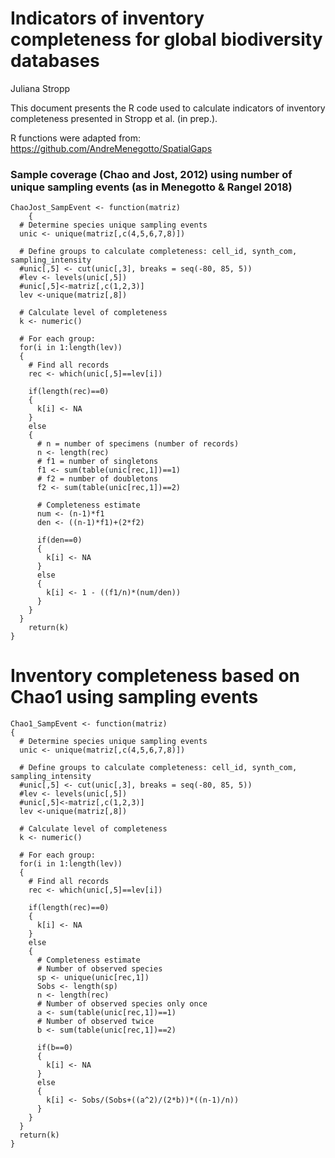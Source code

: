 # Indicators of inventory completeness for global biodiversity databases
Juliana Stropp<br/>

This document presents the R code used to calculate indicators of inventory completeness presented in Stropp et al. (in prep.).<br/>

R functions were adapted from: https://github.com/AndreMenegotto/SpatialGaps

### Sample coverage (Chao and Jost, 2012) using number of unique sampling events (as in Menegotto & Rangel 2018)
```
ChaoJost_SampEvent <- function(matriz)
    {
  # Determine species unique sampling events
  unic <- unique(matriz[,c(4,5,6,7,8)])
  
  # Define groups to calculate completeness: cell_id, synth_com, sampling_intensity
  #unic[,5] <- cut(unic[,3], breaks = seq(-80, 85, 5))
  #lev <- levels(unic[,5])
  #unic[,5]<-matriz[,c(1,2,3)]
  lev <-unique(matriz[,8])

  # Calculate level of completeness
  k <- numeric()
  
  # For each group:
  for(i in 1:length(lev))
  {
    # Find all records
    rec <- which(unic[,5]==lev[i])
    
    if(length(rec)==0)
    {
      k[i] <- NA
    }
    else
    {
      # n = number of specimens (number of records)
      n <- length(rec)
      # f1 = number of singletons
      f1 <- sum(table(unic[rec,1])==1)
      # f2 = number of doubletons
      f2 <- sum(table(unic[rec,1])==2)
      
      # Completeness estimate
      num <- (n-1)*f1
      den <- ((n-1)*f1)+(2*f2)
      
      if(den==0)
      {
        k[i] <- NA
      }
      else
      {
        k[i] <- 1 - ((f1/n)*(num/den))
      }
    }
  }
    return(k)
}

```
# Inventory completeness based on Chao1 using sampling events

```
Chao1_SampEvent <- function(matriz)
{
  # Determine species unique sampling events
  unic <- unique(matriz[,c(4,5,6,7,8)])
  
  # Define groups to calculate completeness: cell_id, synth_com, sampling_intensity
  #unic[,5] <- cut(unic[,3], breaks = seq(-80, 85, 5))
  #lev <- levels(unic[,5])
  #unic[,5]<-matriz[,c(1,2,3)]
  lev <-unique(matriz[,8])
  
  # Calculate level of completeness
  k <- numeric()
  
  # For each group:
  for(i in 1:length(lev))
  {
    # Find all records
    rec <- which(unic[,5]==lev[i])
    
    if(length(rec)==0)
    {
      k[i] <- NA
    }
    else
    {
      # Completeness estimate
      # Number of observed species
      sp <- unique(unic[rec,1])
      Sobs <- length(sp)
      n <- length(rec)
      # Number of observed species only once
      a <- sum(table(unic[rec,1])==1)
      # Number of observed twice
      b <- sum(table(unic[rec,1])==2)
      
      if(b==0)
      {
        k[i] <- NA
      }
      else
      {
        k[i] <- Sobs/(Sobs+((a^2)/(2*b))*((n-1)/n))
      }
    }
  }
  return(k)
}
```
